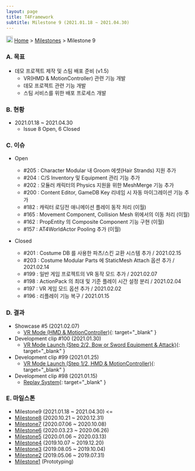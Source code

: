 ```yaml
---
layout: page
title: T4Framework
subtitle: Milestone 9 (2021.01.18 ~ 2021.04.30)
---
```

<img src="https://t4framework.com/img/Folders2.png" width="18px" height="18px"> [Home](https://t4framework.com/index) > [Milestones](https://t4framework.com/T4Framework_Milestones/) > Milestone 9

### A. 목표

- 데모 프로젝트 제작 및 스팀 배포 준비 (v1.5)
  - VR(HMD & MotionController) 관련 기능 개발
  - 데모 프로젝트 관련 기능 개발
  - 스팀 서비스를 위한 배포 프로세스 개발

### B. 현황

- 2021.01.18 ~ 2021.04.30
  - Issue 8 Open, 6 Closed

### C. 이슈

- Open
  - #205 : Character Modular 내 Groom 에셋(Hair Strands) 지원 추가
  - #204 : C/S Inventory 및 Equipment 관리 기능 추가
  - #202 : 모듈러 캐릭터의 Physics 지원을 위한 MeshMerge 기능 추가
  - #200 : Content Editor, GameDB Key 리네임 시 자동 마이그레이션 기능 추가
  - #182 : 캐릭터 로딩전 애니메이션 플레이 동작 처리 (이월)
  - #165 : Movement Component, Collision Mesh 위에서의 이동 처리 (이월)
  - #162 : PropEntity 의 Composite Component 기능 구현 (이월)
  - #157 : AT4WorldActor Pooling 추가 (이월)
    
- Closed
  - #201 : Costume DB 를 사용한 파츠/스킨 교환 시스템 추가 / 2021.02.15
  - #203 : Costume Modular Parts 에 StaticMesh Attach 옵션 추가 / 2021.02.14
  - #199 : 일반 게임 프로젝트의 VR 동작 모드 추가 / 2021.02.07
  - #198 : ActionPack 의 최대 및 기준 플레이 시간 설정 분리 / 2021.02.04
  - #197 : VR 게임 모드 옵션 추가 / 2021.02.02
  - #196 : 리플레이 기능 복구 / 2021.01.15

### D. 결과

- Showcase #5 (2021.02.07)
  - [VR Mode (HMD & MotionController)](https://youtu.be/evzdpNTg3-4){: target="_blank" } 
- Development clip #100 (2021.01.30)
  - [VR Mode Launch (Step 2/2, Bow or Sword Equipment & Attack)](https://youtu.be/DRYJdIe8yBM){: target="_blank" } 
- Development clip #99 (2021.01.25)
  - [VR Mode Launch (Step 1/2, HMD & MotionController)](https://youtu.be/1x5IekbXC1A){: target="_blank" } 
- Development clip #98 (2021.01.15)
  - [Replay System](https://youtu.be/-xW_vdxDJX0){: target="_blank" } 
  
### E. 마일스톤

- Milestone9 (2021.01.18 ~ 2021.04.30) <=
- [Milestone8](https://t4framework.com/T4Framework_Milestone8_Achieved/) (2020.10.21 ~ 2020.12.31)
- [Milestone7](https://t4framework.com/T4Framework_Milestone7_Achieved/) (2020.07.06 ~ 2020.10.08)
- [Milestone6](https://t4framework.com/T4Framework_Milestone6_Achieved/) (2020.03.23 ~ 2020.06.26)
- [Milestone5](https://t4framework.com/T4Framework_Milestone5_Achieved/) (2020.01.06 ~ 2020.03.13)
- [Milestone4](https://t4framework.com/T4Framework_Milestone4_Achieved/) (2019.10.07 ~ 2019.12.20)
- [Milestone3](https://t4framework.com/T4Framework_Milestone3_Achieved/) (2019.08.05 ~ 2019.10.04)
- [Milestone2](https://t4framework.com/T4Framework_Milestone2_Achieved/) (2019.05.06 ~ 2019.07.31)
- [Milestone1](https://t4framework.com/T4Framework_Milestone1_Achieved/) (Prototyping)

